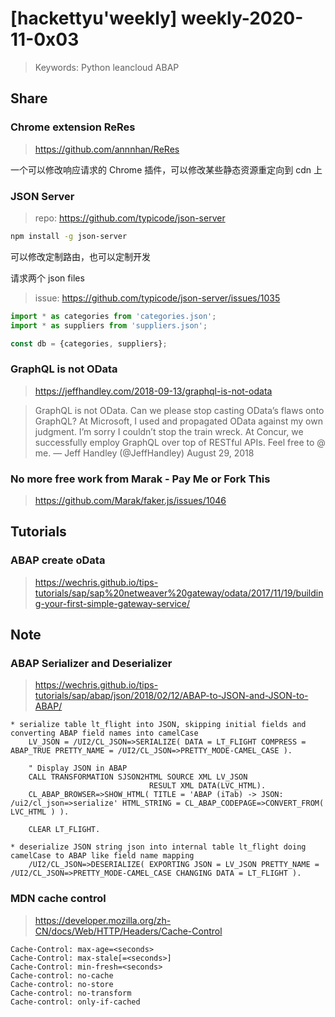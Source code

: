 # [hackettyu'weekly] weekly-2020-11-0x03

> Keywords: Python leancloud ABAP

## Share

### Chrome extension ReRes

> https://github.com/annnhan/ReRes

一个可以修改响应请求的 Chrome 插件，可以修改某些静态资源重定向到 cdn 上

### JSON Server

> repo: https://github.com/typicode/json-server

```bash
npm install -g json-server
```

可以修改定制路由，也可以定制开发

请求两个 json files 

> issue: https://github.com/typicode/json-server/issues/1035

```js
import * as categories from 'categories.json';
import * as suppliers from 'suppliers.json';

const db = {categories, suppliers};
```

### GraphQL is not OData

> https://jeffhandley.com/2018-09-13/graphql-is-not-odata

> GraphQL is not OData. Can we please stop casting OData’s flaws onto GraphQL?
At Microsoft, I used and propagated OData against my own judgment. I’m sorry I couldn’t stop the train wreck.
At Concur, we successfully employ GraphQL over top of RESTful APIs.
Feel free to @ me.
— Jeff Handley (@JeffHandley) August 29, 2018

### No more free work from Marak - Pay Me or Fork This

> https://github.com/Marak/faker.js/issues/1046

## Tutorials

### ABAP create oData

> https://wechris.github.io/tips-tutorials/sap/sap%20netweaver%20gateway/odata/2017/11/19/building-your-first-simple-gateway-service/

## Note

### ABAP Serializer and Deserializer

> https://wechris.github.io/tips-tutorials/sap/abap/json/2018/02/12/ABAP-to-JSON-and-JSON-to-ABAP/

```abap
* serialize table lt_flight into JSON, skipping initial fields and converting ABAP field names into camelCase
    LV_JSON = /UI2/CL_JSON=>SERIALIZE( DATA = LT_FLIGHT COMPRESS = ABAP_TRUE PRETTY_NAME = /UI2/CL_JSON=>PRETTY_MODE-CAMEL_CASE ).

    " Display JSON in ABAP
    CALL TRANSFORMATION SJSON2HTML SOURCE XML LV_JSON
                               RESULT XML DATA(LVC_HTML).
    CL_ABAP_BROWSER=>SHOW_HTML( TITLE = 'ABAP (iTab) -> JSON: /ui2/cl_json=>serialize' HTML_STRING = CL_ABAP_CODEPAGE=>CONVERT_FROM( LVC_HTML ) ).

    CLEAR LT_FLIGHT.

* deserialize JSON string json into internal table lt_flight doing camelCase to ABAP like field name mapping
    /UI2/CL_JSON=>DESERIALIZE( EXPORTING JSON = LV_JSON PRETTY_NAME = /UI2/CL_JSON=>PRETTY_MODE-CAMEL_CASE CHANGING DATA = LT_FLIGHT ).
```

### MDN cache control

> https://developer.mozilla.org/zh-CN/docs/Web/HTTP/Headers/Cache-Control

```
Cache-Control: max-age=<seconds>
Cache-Control: max-stale[=<seconds>]
Cache-Control: min-fresh=<seconds>
Cache-control: no-cache 
Cache-control: no-store
Cache-control: no-transform
Cache-control: only-if-cached
```